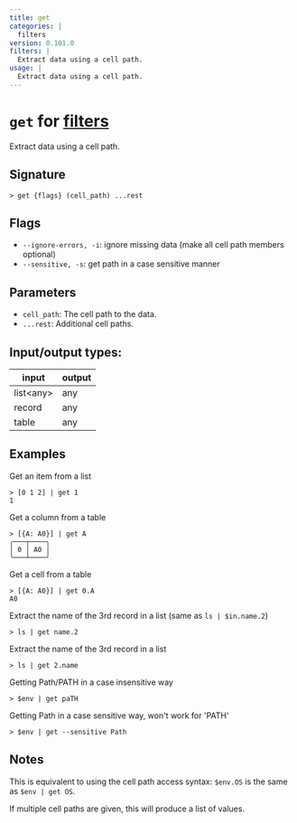 ```yaml
---
title: get
categories: |
  filters
version: 0.101.0
filters: |
  Extract data using a cell path.
usage: |
  Extract data using a cell path.
---
```

<!-- This file is automatically generated. Please edit the command in https://github.com/nushell/nushell instead. -->

# `get` for [filters](/commands/categories/filters.md)

<div class='command-title'>Extract data using a cell path.</div>

## Signature

```> get {flags} (cell_path) ...rest```

## Flags

 -  `--ignore-errors, -i`: ignore missing data (make all cell path members optional)
 -  `--sensitive, -s`: get path in a case sensitive manner

## Parameters

 -  `cell_path`: The cell path to the data.
 -  `...rest`: Additional cell paths.


## Input/output types:

| input     | output |
| --------- | ------ |
| list\<any\> | any    |
| record    | any    |
| table     | any    |
## Examples

Get an item from a list
```nu
> [0 1 2] | get 1
1
```

Get a column from a table
```nu
> [{A: A0}] | get A
╭───┬────╮
│ 0 │ A0 │
╰───┴────╯

```

Get a cell from a table
```nu
> [{A: A0}] | get 0.A
A0
```

Extract the name of the 3rd record in a list (same as `ls | $in.name.2`)
```nu
> ls | get name.2

```

Extract the name of the 3rd record in a list
```nu
> ls | get 2.name

```

Getting Path/PATH in a case insensitive way
```nu
> $env | get paTH

```

Getting Path in a case sensitive way, won't work for 'PATH'
```nu
> $env | get --sensitive Path

```

## Notes
This is equivalent to using the cell path access syntax: `$env.OS` is the same as `$env | get OS`.

If multiple cell paths are given, this will produce a list of values.